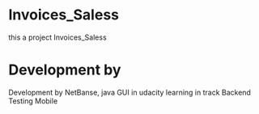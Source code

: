 # Invoices_Saless
this a project  Invoices_Saless
# Development by
 Development by NetBanse, java GUI  in udacity learning in track Backend Testing Mobile
